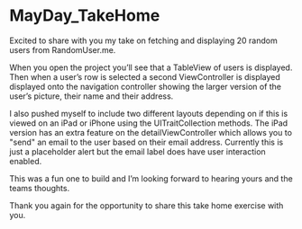 # MayDay_TakeHome


Excited to share with you my take on fetching and displaying 20 random users from RandomUser.me. 

When you open the project you’ll see that a TableView of users is displayed. Then when a user’s row is selected a second ViewController is displayed displayed onto the navigation controller showing the larger version of the user’s picture, their name and their address.

I also pushed myself to include two different layouts depending on if this is viewed on an iPad or iPhone using the UITraitCollection methods. The iPad version has an extra feature on the detailViewController which allows you to "send" an email to the user based on their email address. Currently this is just a placeholder alert but the email label does have user interaction enabled.

This was a fun one to build and I’m looking forward to hearing yours and the teams thoughts.

Thank you again for the opportunity to share this take home exercise with you. 
